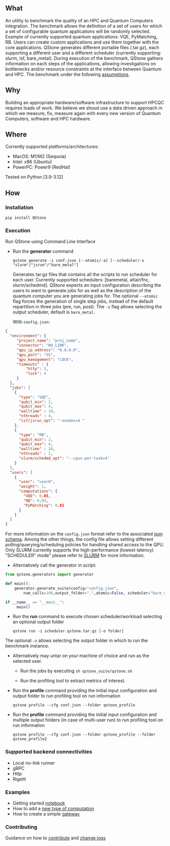 ## What

An utility to benchmark the quality of an HPC and Quantum Computers integration. The benchmark allows the definition of a set of users for which a set of configurable quantum applications will be randomly selected. Example of currently supported quantum applications: VQE, PyMatching, RB. Users can create custom applications and use them together with the core applications.
QStone generates different portable files (.tar.gz), each supporting a different user and a different scheduler (currently supporting: slurm, lsf, bare_metal). During execution of the benchmark, QStone gathers information on each steps of the applications, allowing investigations on bottlenecks and/or resource constraints at the interface between Quantum and HPC.
The benchmark under the following [assumptions](assumptions.md).

## Why

Building an appropriate hardware/software infrastructure to support HPCQC requires
loads of work. We believe we shoud use a data driven approach in which we measure, fix, measure again with every new version of Quantum Computers, software and HPC hardware.

## Where

Currently supported platforms/architectures:

- MacOS: M1/M2 (Sequoia)
- Intel: x86 (Ubuntu)
- PowerPC: Power9 (RedHat)

Tested on Python [3.9-3.12]

## How

### Installation

`pip install QStone`

### Execution

Run QStone using Command Line Interface

- Run the **generator** command

  `qstone generate -i conf.json [--atomic/-a] [--scheduler/-s "slurm"/"jsrun"/"bare_metal"]`

  Generates tar.gz files that contains all the scripts to run scheduler for each user. Currently supported schedulers: [baremetal, altair/fnc, slurm/schedmd]. QStone expects an input configuration describing the users to want to generate jobs for as well as the description of the quantum computer you are generating jobs for. The optional `--atomic` flag forces the generation of single step jobs, instead of the default repartition in three jobs (pre, run, post). The `-s` flag allows selecting the output scheduler, default is `bare_metal`.

  With `config.json`:

```json
{
  "environment": { 
     "project_name": "proj_name",
     "connector": "NO_LINK",
     "qpu_ip_address": "0.0.0.0",
     "qpu_port": "55",
     "qpu_management": "LOCK",
     "timeouts" : {
         "http": 5,
         "lock": 4
     } 
  },
  "jobs": [
    {
      "type": "VQE",
      "qubit_min": 2,
      "qubit_max": 4,
      "walltime" : 10,
      "nthreads" : 4,
      "lsf/jsrun_opt": "-nnodes=4 "
    },
    {
      "type": "RB",
      "qubit_min": 2,
      "qubit_max": 4,
      "walltime" : 10,
      "nthreads" : 2,
      "slurm/schedmd_opt": "--cpus-per-task=4"
    }
  ],
  "users": [
    {
      "user": "user0",
      "weight": 1,
      "computations": {
        "VQE": 0.05,
        "RB": 0.94,
        "PyMatching": 0.01
      }
    }
  ]
}
```

For more information on the `config.json` format refer to the associated [json schema](qstone/utils/config_schema.py).
Among the other things, the config file allows setting different polling/querying/scheduling policies for handling shared access to the QPU.
Only SLURM currently supports the high-performance (lowest-latency) "SCHEDULER" mode" please refer to [SLURM](SLURM.md) for more information.

- Alternatively call the generator in script:

```python
from qstone.generators import generator

def main():
    generator.generate_suite(config="config.json",
        num_calls=100,output_folder=".",atomic=False, scheduler="bare_metal")

if __name__ == "__main__":
     main()
```

- Run the **run** command to execute chosen scheduler/workload selecting an optional output folder

  `qstone run -i scheduler.qstone.tar.gz [-o folder]`

The optional `-o` allows selecting the output folder in which to run the benchmark instance.

- Alternatively may untar on your machine of choice and run as the selected user.

  - Run the jobs by executing `sh qstone_suite/qstone.sh`

  - Run the profiling tool to extract metrics of interest.

- Run the **profile** command providing the initial input configuration and output folder to run profiling tool on run information

  `qstone profile --cfg conf.json --folder qstone_profile`

- Run the **profile** command providing the initial input configuration and multiple output folders (in case of multi-user run) to run profiling tool on run information

  `qstone profile --cfg conf.json --folder qstone_profile --folder qstone_profile2`

### Supported backend connectivities

- Local no-link runner
- gRPC
- Http
- Rigetti

### Examples

- Getting started [notebook](examples/running/getting_started.ipynb)
- How to add a [new type of computation](examples/adding/computation/README.md)
- How to create a simple [gateway](examples/node/README.md)

### Contributing

Guidance on how to [contribute](contributing.md) and [change logs](changelog.md)
